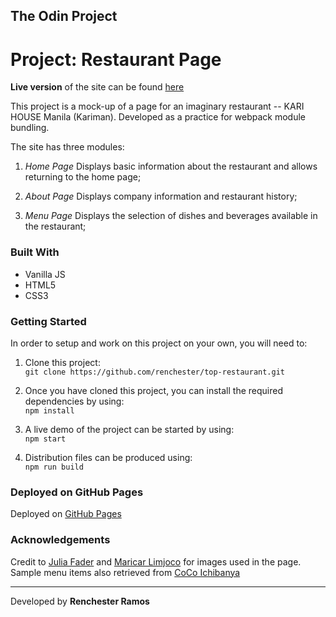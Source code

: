 ## The Odin Project

# Project: Restaurant Page

**Live version** of the site can be found [here](https://renchester.github.io/top-restaurant/)

This project is a mock-up of a page for an imaginary restaurant -- KARI HOUSE Manila (Kariman). Developed as a practice for webpack module bundling.

The site has three modules:

1. _*Home Page*_
   Displays basic information about the restaurant and allows returning to the home page;

2. _*About Page*_
   Displays company information and restaurant history;

3. _Menu Page_
   Displays the selection of dishes and beverages available in the restaurant;

### Built With

- Vanilla JS
- HTML5
- CSS3

### Getting Started

In order to setup and work on this project on your own, you will need to:

1. Clone this project:  
   `git clone https://github.com/renchester/top-restaurant.git`

2. Once you have cloned this project, you can install the required dependencies by using:  
   `npm install`

3. A live demo of the project can be started by using:  
   `npm start`

4. Distribution files can be produced using:  
   `npm run build`

### Deployed on GitHub Pages

Deployed on [GitHub Pages](https://pages.github.com/)

### Acknowledgements

Credit to [Julia Fader](https://unsplash.com/@jlfader) and [Maricar Limjoco](https://unsplash.com/@icalimjoco) for images used in the page. Sample menu items also retrieved from [CoCo Ichibanya](https://www.ichibanya.co.jp/english/)

---

Developed by **Renchester Ramos**
